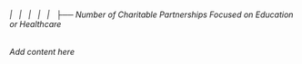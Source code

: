###### |   |   |   |   |   ├── Number of Charitable Partnerships Focused on Education or Healthcare

*Add content here*